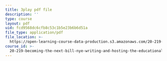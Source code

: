 ```yaml
---
title: 3play pdf file
description: ''
type: course
layout: pdf
uid: fcd9568dc6cfb8c53c1b5e23b6b6d51a
file_type: application/pdf
file_location: >-
  https://open-learning-course-data-production.s3.amazonaws.com/20-219-becoming-the-next-bill-nye-writing-and-hosting-the-educational-show-january-iap-2015/fcd9568dc6cfb8c53c1b5e23b6b6d51a_rCG6r6gotZQ.pdf
course_id: >-
  20-219-becoming-the-next-bill-nye-writing-and-hosting-the-educational-show-january-iap-2015
---
```

